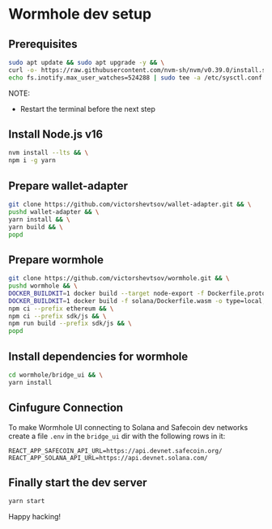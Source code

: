 # Wormhole dev setup

## Prerequisites
```bash
sudo apt update && sudo apt upgrade -y && \
curl -o- https://raw.githubusercontent.com/nvm-sh/nvm/v0.39.0/install.sh | bash && \
echo fs.inotify.max_user_watches=524288 | sudo tee -a /etc/sysctl.conf && sudo sysctl -p
```

NOTE:
- Restart the terminal before the next step

## Install Node.js v16

```bash
nvm install --lts && \
npm i -g yarn
```

## Prepare wallet-adapter

```bash
git clone https://github.com/victorshevtsov/wallet-adapter.git && \
pushd wallet-adapter && \
yarn install && \
yarn build && \
popd
```

## Prepare wormhole

```bash
git clone https://github.com/victorshevtsov/wormhole.git && \
pushd wormhole && \
DOCKER_BUILDKIT=1 docker build --target node-export -f Dockerfile.proto -o type=local,dest=. . && \
DOCKER_BUILDKIT=1 docker build -f solana/Dockerfile.wasm -o type=local,dest=. solana && \
npm ci --prefix ethereum && \
npm ci --prefix sdk/js && \
npm run build --prefix sdk/js && \
popd
```
## Install dependencies for wormhole 

```bash
cd wormhole/bridge_ui && \
yarn install
```

## Cinfugure Connection
To make Wormhole UI connecting to Solana and Safecoin dev networks create a file `.env` in the `bridge_ui` dir with the following rows in it:

```
REACT_APP_SAFECOIN_API_URL=https://api.devnet.safecoin.org/
REACT_APP_SOLANA_API_URL=https://api.devnet.solana.com/
```

## Finally start the dev server
```bash
yarn start
```

Happy hacking!
